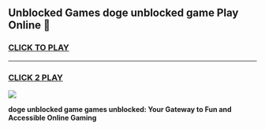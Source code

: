 
## Unblocked Games doge unblocked game Play Online 👋
<h3>
<a href="https://news.freeplayer.one?title=doge_unblocked_game&ref=17F">CLICK TO PLAY</a></h3>
<hr>

<h3>
<a href="https://news.freeplayer.one?title=doge_unblocked_game&ref=17F">CLICK 2 PLAY</a>
  
</h3>

<a href="https://news.freeplayer.one?title=doge_unblocked_game&ref=17F/"><img src="https://clearcache.store/games.png"></a>


**doge unblocked game games unblocked: Your Gateway to Fun and Accessible Online Gaming**
